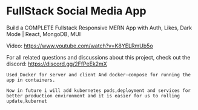 # FullStack Social Media App

Build a COMPLETE Fullstack Responsive MERN App with Auth, Likes, Dark Mode | React, MongoDB, MUI

Video: https://www.youtube.com/watch?v=K8YELRmUb5o

For all related questions and discussions about this project, check out the discord: https://discord.gg/2FfPeEk2mX

```
Used Docker for server and client And docker-compose for running the app in containers.

```


```
Now in future i will add kubernetes pods,deployment and services for better production environment and it is easier for us to rolling update,kubernet
```

